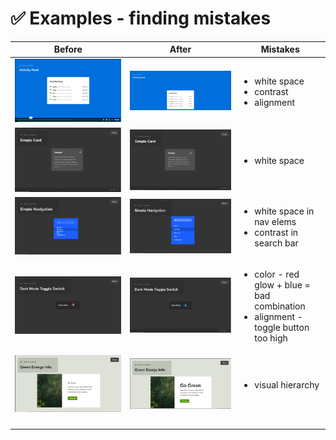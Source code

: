 # ✅ Examples - finding mistakes

| Before                                   | After                                    | Mistakes                                                                                               |
| ---------------------------------------- | ---------------------------------------- | ------------------------------------------------------------------------------------------------------ |
| ![](<../.gitbook/assets/image (16).png>) | ![](../.gitbook/assets/image.png)        | <ul><li>white space</li><li>contrast </li><li>alignment</li></ul>                                      |
| ![](<../.gitbook/assets/image (12).png>) | ![](<../.gitbook/assets/image (18).png>) | <ul><li>white space</li></ul>                                                                          |
| ![](<../.gitbook/assets/image (22).png>) | ![](<../.gitbook/assets/image (3).png>)  | <ul><li>white space in nav elems</li><li>contrast in search bar</li></ul>                              |
| ![](<../.gitbook/assets/image (24).png>) | ![](<../.gitbook/assets/image (2).png>)  | <ul><li>color - red glow + blue = bad combination</li><li>alignment - toggle button too high</li></ul> |
| ![](<../.gitbook/assets/image (21).png>) | ![](<../.gitbook/assets/image (5).png>)  | <ul><li>visual hierarchy</li></ul>                                                                     |
|                                          |                                          |                                                                                                        |
|                                          |                                          |                                                                                                        |
|                                          |                                          |                                                                                                        |
|                                          |                                          |                                                                                                        |
